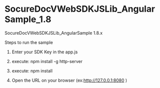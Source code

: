 # SocureDocVWebSDKJSLib_AngularSample_1.8
SocureDocVWebSDKJSLib_AngularSample 1.8.x

Steps to run the sample 

1) Enter your SDK Key in the app.js 

2) execute: npm install -g http-server 

3) execute: npm install 

4) Open the URL on your browser (ex:http://127.0.0.1:8080 ) 





